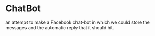 # ChatBot
an attempt to make a Facebook chat-bot in which we could store the messages and the automatic reply that it should hit.
